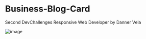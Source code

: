 # Business-Blog-Card
Second DevChallenges Responsive Web Developer by Danner Vela

![image](https://github.com/DannerVelaF/Business-Blog-Card/assets/107875424/e7ecded6-aeb9-43df-a3c4-50bc7556bb29)
